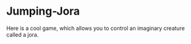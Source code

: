 Jumping-Jora
============

Here is a cool game, which allows you to control an imaginary creature called a jora.
